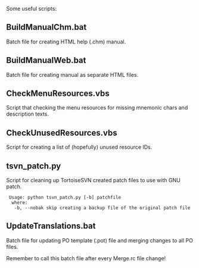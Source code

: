 Some useful scripts:


BuildManualChm.bat
------------------
Batch file for creating HTML help (.chm) manual.


BuildManualWeb.bat
------------------
Batch file for creating manual as separate HTML files.


CheckMenuResources.vbs
----------------------
Script that checking the menu resources for missing mnemonic chars and description texts.


CheckUnusedResources.vbs
------------------------
Script for creating a list of (hopefully) unused resource IDs.


tsvn_patch.py
-------------
 Script for cleaning up TortoiseSVN created patch files to use with GNU patch.

```
 Usage: python tsvn_patch.py [-b] patchfile
  where:
   -b, --nobak skip creating a backup file of the original patch file
```


UpdateTranslations.bat
----------------------
Batch file for updating PO template (.pot) file and merging changes to
all PO files.

Remember to call this batch file after every Merge.rc file change!
